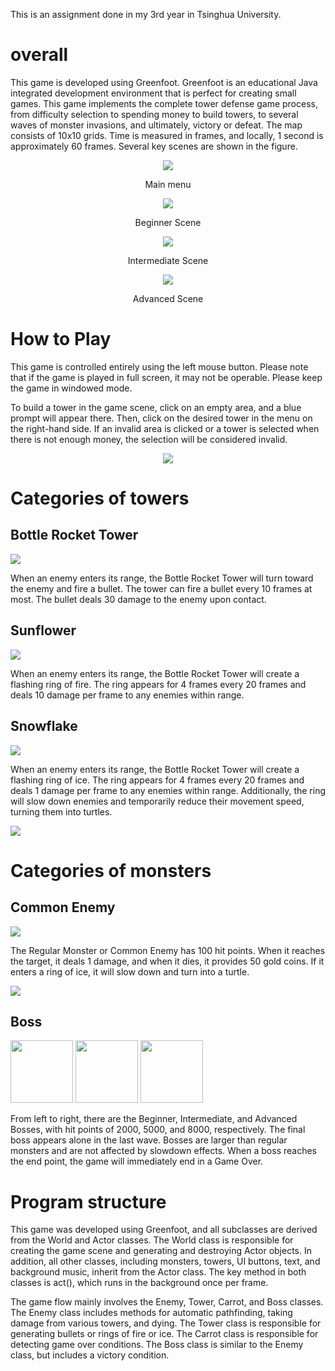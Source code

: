 This is an assignment done in my 3rd year in Tsinghua University.

# overall
This game is developed using Greenfoot. Greenfoot is an educational Java integrated development environment that is perfect for creating small games. This game implements the complete tower defense game process, from difficulty selection to spending money to build towers, to several waves of monster invasions, and ultimately, victory or defeat. The map consists of 10x10 grids. Time is measured in frames, and locally, 1 second is approximately 60 frames. Several key scenes are shown in the figure.

<p align="center">
  <img src="md/开始画面.jpg" />
  <center>Main menu</center>
</p>

<p align="center">
  <img src="md/初级场景.jpg" />
  <center>Beginner Scene</center>
</p>



<p align="center">
  <img src="md/中级场景.jpg" />
  <center>Intermediate Scene</center>
</p>

<p align="center">
  <img src="md/高级场景.jpg" />
  <center>Advanced Scene</center>
</p>

# How to Play
This game is controlled entirely using the left mouse button. Please note that if the game is played in full screen, it may not be operable. Please keep the game in windowed mode.

To build a tower in the game scene, click on an empty area, and a blue prompt will appear there. Then, click on the desired tower in the menu on the right-hand side. If an invalid area is clicked or a tower is selected when there is not enough money, the selection will be considered invalid.
<p align="center">
  <img src="md/游戏中.jpg" />
</p>

# Categories of towers
## Bottle Rocket Tower

<p align="left">
  <img src="md/瓶子炮.jpg" />
</p>
When an enemy enters its range, the Bottle Rocket Tower will turn toward the enemy and fire a bullet. The tower can fire a bullet every 10 frames at most. The bullet deals 30 damage to the enemy upon contact.

## Sunflower
<p align="left">
  <img src="md/太阳花.jpg" />
</p>
When an enemy enters its range, the Bottle Rocket Tower will create a flashing ring of fire. The ring appears for 4 frames every 20 frames and deals 10 damage per frame to any enemies within range.

## Snowflake
<p align="left">
  <img src="md/雪花.jpg" />
</p>
When an enemy enters its range, the Bottle Rocket Tower will create a flashing ring of ice. The ring appears for 4 frames every 20 frames and deals 1 damage per frame to any enemies within range. Additionally, the ring will slow down enemies and temporarily reduce their movement speed, turning them into turtles.
<p align="left">
  <img src="md/游戏中2.jpg" />
</p>

# Categories of monsters
## Common Enemy
<p align="left">
  <img src="md/普通怪物.jpg" />
</p>
The Regular Monster or Common Enemy has 100 hit points. When it reaches the target, it deals 1 damage, and when it dies, it provides 50 gold coins. If it enters a ring of ice, it will slow down and turn into a turtle.
<p align="left">
  <img src="md/乌龟.jpg" />
</p>

## Boss
<p float="left">
  <img src="md/boss1.jpg" width="100" />
  <img src="md/boss2.jpg" width="100" />
  <img src="md/boss3.jpg" width="100" />
</p>
From left to right, there are the Beginner, Intermediate, and Advanced Bosses, with hit points of 2000, 5000, and 8000, respectively. The final boss appears alone in the last wave. Bosses are larger than regular monsters and are not affected by slowdown effects. When a boss reaches the end point, the game will immediately end in a Game Over.

# Program structure

This game was developed using Greenfoot, and all subclasses are derived from the World and Actor classes. The World class is responsible for creating the game scene and generating and destroying Actor objects. In addition, all other classes, including monsters, towers, UI buttons, text, and background music, inherit from the Actor class. The key method in both classes is act(), which runs in the background once per frame.

The game flow mainly involves the Enemy, Tower, Carrot, and Boss classes. 
The Enemy class includes methods for automatic pathfinding, taking damage from various towers, and dying. 
The Tower class is responsible for generating bullets or rings of fire or ice. 
The Carrot class is responsible for detecting game over conditions. 
The Boss class is similar to the Enemy class, but includes a victory condition.
